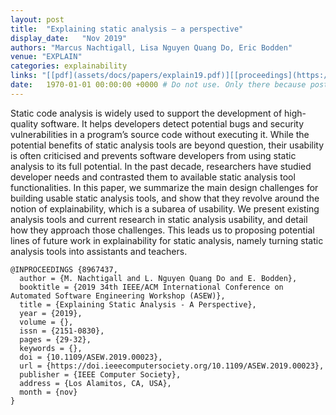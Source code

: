 ```yaml
---
layout: post
title:  "Explaining static analysis – a perspective"
display_date:   "Nov 2019"
authors: "Marcus Nachtigall, Lisa Nguyen Quang Do, Eric Bodden"
venue: "EXPLAIN"
categories: explainability
links: "[[pdf](assets/docs/papers/explain19.pdf)][[proceedings](https://www.computer.org/csdl/proceedings-article/asew/2019/413600a029/1h0I3Amih6U)]"
date:   1970-01-01 00:00:00 +0000 # Do not use. Only there because posts require a date.
---
```

Static code analysis is widely used to support the development of high-quality software. It helps developers detect potential bugs and security vulnerabilities in a program’s source code without executing it. While the potential benefits of static analysis tools are beyond question, their usability is often criticised and prevents software developers from using static analysis to its full potential. In the past decade, researchers have studied developer needs and contrasted them to available static analysis tool functionalities. In this paper, we summarize the main design challenges for building usable static analysis tools, and show that they revolve around the notion of explainability, which is a subarea of usability. We present existing analysis tools and current research in static analysis usability, and detail how they approach those challenges. This leads us to proposing potential lines of future work in explainability for static analysis, namely turning static analysis tools into assistants and teachers.

```
@INPROCEEDINGS {8967437,
  author = {M. Nachtigall and L. Nguyen Quang Do and E. Bodden},
  booktitle = {2019 34th IEEE/ACM International Conference on Automated Software Engineering Workshop (ASEW)},
  title = {Explaining Static Analysis - A Perspective},
  year = {2019},
  volume = {},
  issn = {2151-0830},
  pages = {29-32},
  keywords = {},
  doi = {10.1109/ASEW.2019.00023},
  url = {https://doi.ieeecomputersociety.org/10.1109/ASEW.2019.00023},
  publisher = {IEEE Computer Society},
  address = {Los Alamitos, CA, USA},
  month = {nov}
}

```